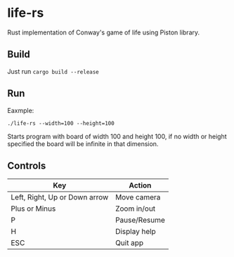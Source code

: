# life-rs

Rust implementation of Conway's game of life using Piston library.

## Build

Just run ```cargo build --release```

## Run

Eaxmple:

```./life-rs --width=100 --height=100``` 

Starts program with board of width 100 and height 100, if no width or height specified the board will be infinite in that dimension. 

## Controls

| Key | Action |
|-----|--------|
| Left, Right, Up or Down arrow | Move camera |
| Plus or Minus | Zoom in/out |
| P | Pause/Resume |
| H | Display help |
| ESC | Quit app |
